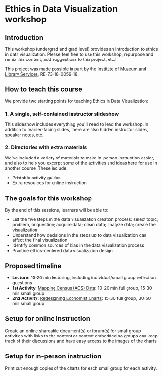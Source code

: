 # Ethics in Data Visualization workshop

## Introduction
This workshop (undergrad and grad level) provides an introduction to ethics in data visualization. Please feel free to use this workshop, repurpose and remix this content, add suggestions to this project, etc.!

This project was made possible in part by the [Institute of Museum and Library Services](https://www.imls.gov/), RE-73-18-0059-18.

## How to teach this course

We provide two starting points for teaching Ethics in Data Visualization:

### 1. A single, self-contained instructor slideshow 

This slideshow includes everything you'll need to lead the workshop. In addition to learner-facing slides, there are also hidden instructor slides, speaker notes, etc.


### 2. Directories with extra materials

We've included a variety of materials to make in-person instruction easier, and also to help you excerpt some of the activities and ideas here for use in another course. These include:
* Printable activity guides
* Extra resources for online instruction


## The goals for this workshop

By the end of this sessions, learners will be able to:

* List the five steps in the data visualization creation process: select topic, problem, or question; acquire data; clean data; analyze data; create the visualization
* Understand how decisions in the steps up to data visualization can affect the final visualization 
* Identify common sources of bias in the data visualization process
* Practice ethics-centered data visualization design

## Proposed timeline

* **Lecture:** 15-20 min lecturing, including individual/small group reflection questions
* **1st Activity:** [Mapping Census (ACS) Data](activities/Mapping%20Census%20(ACS)%20Data): 10-20 min full group, 15-30 min small group
* **2nd Activity:** [Redesigning Economist Charts](activities/Redesigning%20Economist%20Charts): 15-30 full group, 30-50 min small group

## Setup for online instruction
Create an online shareable document(s) or forum(s) for small group activities with links to the content or content embedded so groups can keep track of their discussions and have easy access to the images of the charts

## Setup for in-person instruction
Print out enough copies of the charts for each small group for each activity.
